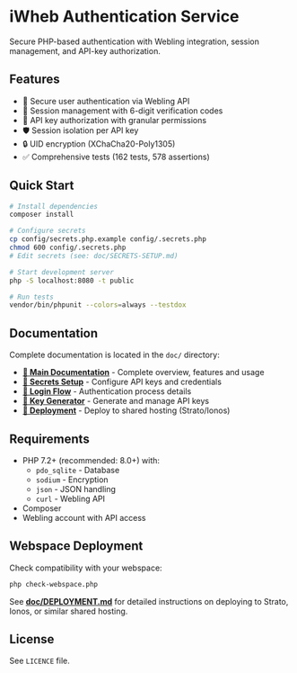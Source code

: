 # iWheb Authentication Service

Secure PHP-based authentication with Webling integration, session management, and API-key authorization.

## Features

- 🔐 Secure user authentication via Webling API
- 🎫 Session management with 6-digit verification codes
- 🔑 API key authorization with granular permissions
- 🛡️ Session isolation per API key
- 🔒 UID encryption (XChaCha20-Poly1305)
- ✅ Comprehensive tests (162 tests, 578 assertions)

## Quick Start

```bash
# Install dependencies
composer install

# Configure secrets
cp config/secrets.php.example config/.secrets.php
chmod 600 config/.secrets.php
# Edit secrets (see: doc/SECRETS-SETUP.md)

# Start development server
php -S localhost:8080 -t public

# Run tests
vendor/bin/phpunit --colors=always --testdox
```

## Documentation

Complete documentation is located in the `doc/` directory:

- **[📖 Main Documentation](doc/README.md)** - Complete overview, features and usage
- **[🔐 Secrets Setup](doc/SECRETS-SETUP.md)** - Configure API keys and credentials
- **[🔑 Login Flow](doc/LOGIN-FLOW.md)** - Authentication process details
- **[🎫 Key Generator](doc/KEYGENERATOR.md)** - Generate and manage API keys
- **[🚀 Deployment](doc/DEPLOYMENT.md)** - Deploy to shared hosting (Strato/Ionos)

## Requirements

- PHP 7.2+ (recommended: 8.0+) with:
  - `pdo_sqlite` - Database
  - `sodium` - Encryption
  - `json` - JSON handling
  - `curl` - Webling API
- Composer
- Webling account with API access

## Webspace Deployment

Check compatibility with your webspace:

```bash
php check-webspace.php
```

See **[doc/DEPLOYMENT.md](doc/DEPLOYMENT.md)** for detailed instructions on deploying to Strato, Ionos, or similar shared hosting.

## License

See `LICENCE` file.
